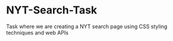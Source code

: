 # NYT-Search-Task
Task where we are creating a NYT search page using CSS styling techniques and web APIs
